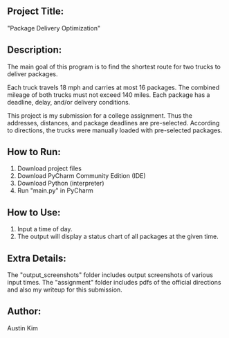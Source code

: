 ## Project Title: 
"Package Delivery Optimization"

## Description: 
The main goal of this program is to find the shortest route for two trucks to deliver packages. 

Each truck travels 18 mph and carries at most 16 packages. 
The combined mileage of both trucks must not exceed 140 miles. 
Each package has a deadline, delay, and/or delivery conditions. 

This project is my submission for a college assignment. 
Thus the addresses, distances, and package deadlines are pre-selected. 
According to directions, the trucks were manually loaded with pre-selected packages. 

## How to Run:
1. Download project files
2. Download PyCharm Community Edition (IDE)
3. Download Python (interpreter)
4. Run "main.py" in PyCharm

## How to Use:
1. Input a time of day. 
2. The output will display a status chart of all packages at the given time. 

## Extra Details: 
The "output_screenshots" folder includes output screenshots of various input times. 
The "assignment" folder includes pdfs of the official directions and also my writeup for this submission. 

## Author: 
Austin Kim
